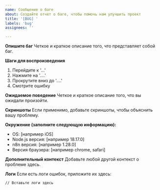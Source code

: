 ```yaml
---
name: Сообщение о баге
about: Создайте отчет о баге, чтобы помочь нам улучшить проект
title: '[BUG] '
labels: 'bug'
assignees: ''

---
```


**Опишите баг**
Четкое и краткое описание того, что представляет собой баг.

**Шаги для воспроизведения**
1. Перейдите к '...'
2. Нажмите на '....'
3. Прокрутите вниз до '....'
4. Смотрите ошибку

**Ожидаемое поведение**
Четкое и краткое описание того, что вы ожидали произойти.

**Скриншоты**
Если применимо, добавьте скриншоты, чтобы объяснить вашу проблему.

**Окружение (заполните следующую информацию):**
 - OS: [например iOS]
 - Node.js версия: [например 18.17.0]
 - n8n версия: [например 1.28.0]
 - Версия браузера: [например chrome, safari]

**Дополнительный контекст**
Добавьте любой другой контекст о проблеме здесь.

**Логи**
Если есть логи ошибок, приложите их здесь:
```
// Вставьте логи здесь
``` 